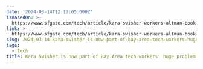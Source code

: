 ```yaml
---
date: '2024-03-14T12:12:05.000Z'
isBasedOn: >-
  https://www.sfgate.com/tech/article/kara-swisher-workers-altman-book-18929472.php
link: >-
  https://www.sfgate.com/tech/article/kara-swisher-workers-altman-book-18929472.php
slug: 2024-03-14-kara-swisher-is-now-part-of-bay-area-tech-workers-huge-problem
tags:
  - Tech
title: Kara Swisher is now part of Bay Area tech workers' huge problem
---
```


